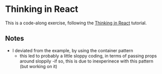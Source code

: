 # Thinking in React
This is a code-along exercise, following the [Thinking in React](https://facebook.github.io/react/docs/thinking-in-react.html) tutorial.

## Notes
* I deviated from the example, by using the container pattern
    * this led to probably a little sloppy coding, in terms of passing props around sloppily -if so, this is due to inexperinece with this pattern (but working on it)
